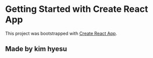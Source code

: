 # Getting Started with Create React App

This project was bootstrapped with [Create React App](https://github.com/facebook/create-react-app).

## Made by kim hyesu
